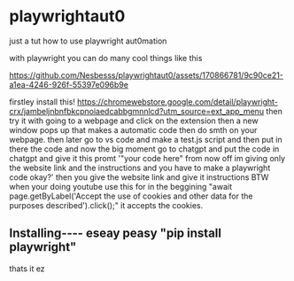 # playwrightaut0
just a tut how to use playwright aut0mation




with playwright you can do many cool things like this 


https://github.com/Nesbesss/playwrightaut0/assets/170866781/9c90ce21-a1ea-4246-926f-55397e096b9e






firstley install this! https://chromewebstore.google.com/detail/playwright-crx/jambeljnbnfbkcpnoiaedcabbgmnnlcd?utm_source=ext_app_menu
then try it with going to a webpage and click on the extension then a new window pops up that makes a automatic code then do smth on your webpage.
then later go to vs code and make a test.js script and then put in there the code and now the big moment go to chatgpt and put the code in chatgpt and give it this promt '"your code here" from now off im giving only the website link and the instructions and you have to make a playwright code okay?'
then you give the website link and give it instructions BTW when your doing youtube use this for in the beggining "await page.getByLabel('Accept the use of cookies and other data for the purposes described').click();" it accepts the cookies.



Installing---- eseay peasy
"pip install playwright"
------------------------
thats it ez


